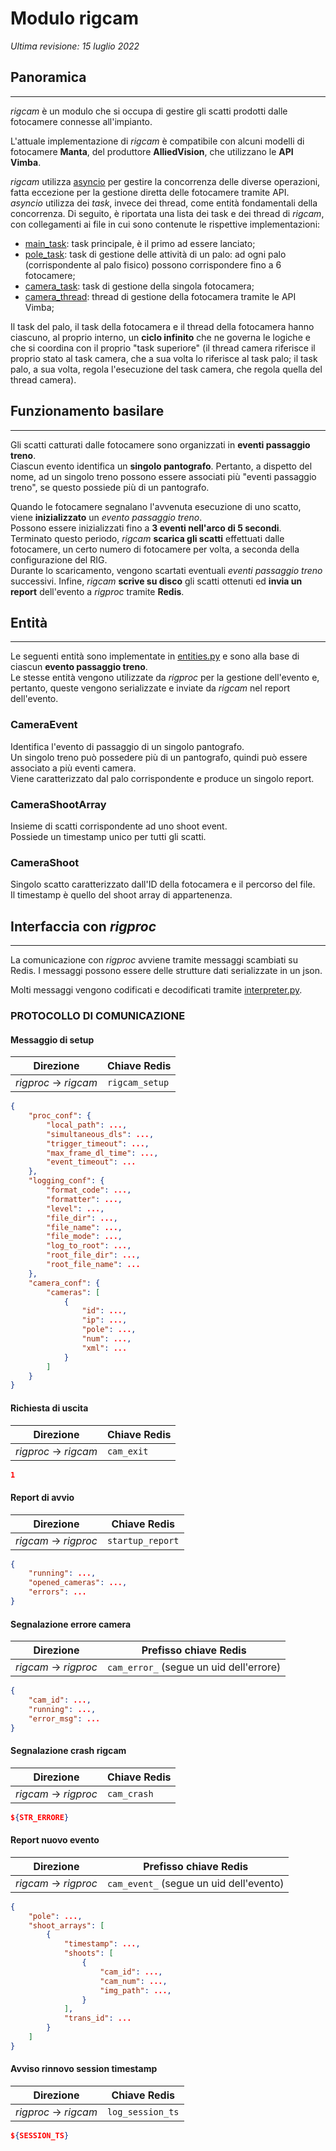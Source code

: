 # Modulo rigcam

_Ultima revisione: 15 luglio 2022_

## Panoramica

---

_rigcam_ è un modulo che si occupa di gestire gli scatti prodotti dalle fotocamere connesse all'impianto.

L'attuale implementazione di _rigcam_ è compatibile con alcuni modelli di fotocamere **Manta**, del produttore **AlliedVision**, che utilizzano le **API Vimba**.

_rigcam_ utilizza [asyncio](https://docs.python.org/3/library/asyncio.html) per gestire la concorrenza delle diverse operazioni, fatta eccezione per la gestione diretta delle fotocamere tramite API.\
_asyncio_ utilizza dei _task_, invece dei thread, come entità fondamentali della concorrenza. Di seguito, è riportata una lista dei task e dei thread di _rigcam_, con collegamenti ai file in cui sono contenute le rispettive implementazioni:

- [main_task](../../src/rigcam/main.py): task principale, è il primo ad essere lanciato;
- [pole_task](../../src/rigcam/pole.py): task di gestione delle attività di un palo: ad ogni palo (corrispondente al palo fisico) possono corrispondere fino a 6 fotocamere;
- [camera_task](../../src/rigcam/camera.py): task di gestione della singola fotocamera;
- [camera_thread](../../src/rigcam/vimba_cam.py): thread di gestione della fotocamera tramite le API Vimba;

Il task del palo, il task della fotocamera e il thread della fotocamera hanno ciascuno, al proprio interno, un **ciclo infinito** che ne governa le logiche e che si coordina con il proprio "task superiore" (il thread camera riferisce il proprio stato al task camera, che a sua volta lo riferisce al task palo; il task palo, a sua volta, regola l'esecuzione del task camera, che regola quella del thread camera).

## Funzionamento basilare

---

Gli scatti catturati dalle fotocamere sono organizzati in **eventi passaggio treno**.\
Ciascun evento identifica un **singolo pantografo**. Pertanto, a dispetto del nome, ad un singolo treno possono essere associati più "eventi passaggio treno", se questo possiede più di un pantografo.

Quando le fotocamere segnalano l'avvenuta esecuzione di uno scatto, viene **inizializzato** un _evento passaggio treno_.\
Possono essere inizializzati fino a **3 eventi nell'arco di 5 secondi**.\
Terminato questo periodo, _rigcam_ **scarica gli scatti** effettuati dalle fotocamere, un certo numero di fotocamere per volta, a seconda della configurazione del RIG.\
Durante lo scaricamento, vengono scartati eventuali _eventi passaggio treno_ successivi.
Infine, _rigcam_ **scrive su disco** gli scatti ottenuti ed **invia un report** dell'evento a _rigproc_ tramite **Redis**.

## Entità

---

Le seguenti entità sono implementate in [entities.py](../../src/rigproc/commons/entities.py) e sono alla base di ciascun **evento passaggio treno**.\
Le stesse entità vengono utilizzate da _rigproc_ per la gestione dell'evento e, pertanto, queste vengono serializzate e inviate da _rigcam_ nel report dell'evento.

### CameraEvent

Identifica l'evento di passaggio di un singolo pantografo.\
Un singolo treno può possedere più di un pantografo, quindi può essere associato a più eventi camera.\
Viene caratterizzato dal palo corrispondente e produce un singolo report.

### CameraShootArray

Insieme di scatti corrispondente ad uno shoot event.\
Possiede un timestamp unico per tutti gli scatti.

### CameraShoot

Singolo scatto caratterizzato dall'ID della fotocamera e il percorso del file.\
Il timestamp è quello del shoot array di appartenenza.

## Interfaccia con _rigproc_

---

La comunicazione con _rigproc_ avviene tramite messaggi scambiati su Redis. I messaggi possono essere delle strutture dati serializzate in un json.

Molti messaggi vengono codificati e decodificati tramite [interpreter.py](../../src/rigproc/commons/interpreter.py).

### PROTOCOLLO DI COMUNICAZIONE

#### **Messaggio di setup**

| Direzione             | Chiave Redis   |
| --------------------- | -------------- |
| _rigproc_ -> _rigcam_ | `rigcam_setup` |

```json
{
    "proc_conf": {
        "local_path": ...,
        "simultaneous_dls": ...,
        "trigger_timeout": ...,
        "max_frame_dl_time": ...,
        "event_timeout": ...
    },
    "logging_conf": {
        "format_code": ...,
        "formatter": ...,
        "level": ...,
        "file_dir": ...,
        "file_name": ...,
        "file_mode": ...,
        "log_to_root": ...,
        "root_file_dir": ...,
        "root_file_name": ...
    },
    "camera_conf": {
        "cameras": [
            {
                "id": ...,
                "ip": ...,
                "pole": ...,
                "num": ...,
                "xml": ...
            }
        ]
    }
}
```

#### **Richiesta di uscita**

| Direzione             | Chiave Redis |
| --------------------- | ------------ |
| _rigproc_ -> _rigcam_ | `cam_exit`   |

```json
1
```

#### **Report di avvio**

| Direzione             | Chiave Redis     |
| --------------------- | ---------------- |
| _rigcam_ -> _rigproc_ | `startup_report` |

```json
{
    "running": ...,
    "opened_cameras": ...,
    "errors": ...
}
```

#### **Segnalazione errore camera**

| Direzione             | Prefisso chiave Redis                   |
| --------------------- | --------------------------------------- |
| _rigcam_ -> _rigproc_ | `cam_error_` (segue un uid dell'errore) |

```json
{
    "cam_id": ...,
    "running": ...,
    "error_msg": ...
}
```

#### **Segnalazione crash rigcam**

| Direzione             | Chiave Redis |
| --------------------- | ------------ |
| _rigcam_ -> _rigproc_ | `cam_crash`  |

```json
${STR_ERRORE}
```

#### **Report nuovo evento**

| Direzione             | Prefisso chiave Redis                   |
| --------------------- | --------------------------------------- |
| _rigcam_ -> _rigproc_ | `cam_event_` (segue un uid dell'evento) |

```json
{
    "pole": ...,
    "shoot_arrays": [
        {
            "timestamp": ...,
            "shoots": [
                {
                    "cam_id": ...,
                    "cam_num": ...,
                    "img_path": ...,
                }
            ],
            "trans_id": ...
        }
    ]
}
```

#### **Avviso rinnovo session timestamp**

| Direzione             | Chiave Redis     |
| --------------------- | ---------------- |
| _rigproc_ -> _rigcam_ | `log_session_ts` |

```json
${SESSION_TS}
```
